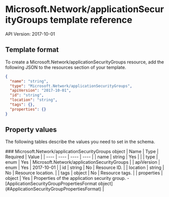 # Microsoft.Network/applicationSecurityGroups template reference
API Version: 2017-10-01
## Template format

To create a Microsoft.Network/applicationSecurityGroups resource, add the following JSON to the resources section of your template.

```json
{
  "name": "string",
  "type": "Microsoft.Network/applicationSecurityGroups",
  "apiVersion": "2017-10-01",
  "id": "string",
  "location": "string",
  "tags": {},
  "properties": {}
}
```
## Property values

The following tables describe the values you need to set in the schema.

<a id="Microsoft.Network/applicationSecurityGroups" />
### Microsoft.Network/applicationSecurityGroups object
|  Name | Type | Required | Value |
|  ---- | ---- | ---- | ---- |
|  name | string | Yes |  |
|  type | enum | Yes | Microsoft.Network/applicationSecurityGroups |
|  apiVersion | enum | Yes | 2017-10-01 |
|  id | string | No | Resource ID. |
|  location | string | No | Resource location. |
|  tags | object | No | Resource tags. |
|  properties | object | Yes | Properties of the application security group. - [ApplicationSecurityGroupPropertiesFormat object](#ApplicationSecurityGroupPropertiesFormat) |


